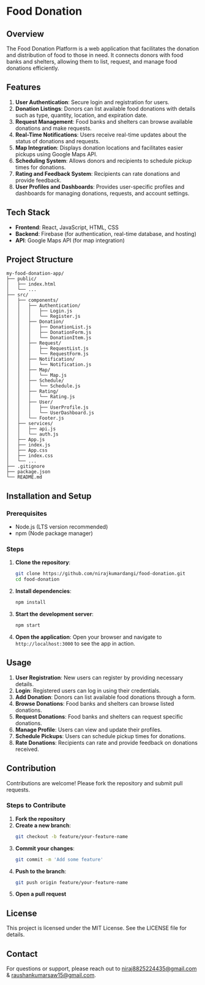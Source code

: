 # Food Donation

## Overview

The Food Donation Platform is a web application that facilitates the donation and distribution of food to those in need. It connects donors with food banks and shelters, allowing them to list, request, and manage food donations efficiently.

## Features

1. **User Authentication**: Secure login and registration for users.
2. **Donation Listings**: Donors can list available food donations with details such as type, quantity, location, and expiration date.
3. **Request Management**: Food banks and shelters can browse available donations and make requests.
4. **Real-Time Notifications**: Users receive real-time updates about the status of donations and requests.
5. **Map Integration**: Displays donation locations and facilitates easier pickups using Google Maps API.
6. **Scheduling System**: Allows donors and recipients to schedule pickup times for donations.
7. **Rating and Feedback System**: Recipients can rate donations and provide feedback.
8. **User Profiles and Dashboards**: Provides user-specific profiles and dashboards for managing donations, requests, and account settings.

## Tech Stack

- **Frontend**: React, JavaScript, HTML, CSS
- **Backend**: Firebase (for authentication, real-time database, and hosting)
- **API**: Google Maps API (for map integration)

## Project Structure

```
my-food-donation-app/
├── public/
│   ├── index.html
│   └── ...
├── src/
│   ├── components/
│   │   ├── Authentication/
│   │   │   ├── Login.js
│   │   │   └── Register.js
│   │   ├── Donation/
│   │   │   ├── DonationList.js
│   │   │   ├── DonationForm.js
│   │   │   └── DonationItem.js
│   │   ├── Request/
│   │   │   ├── RequestList.js
│   │   │   └── RequestForm.js
│   │   ├── Notification/
│   │   │   └── Notification.js
│   │   ├── Map/
│   │   │   └── Map.js
│   │   ├── Schedule/
│   │   │   └── Schedule.js
│   │   ├── Rating/
│   │   │   └── Rating.js
│   │   ├── User/
│   │   │   ├── UserProfile.js
│   │   │   └── UserDashboard.js
│   │   └── Footer.js
│   ├── services/
│   │   ├── api.js
│   │   └── auth.js
│   ├── App.js
│   ├── index.js
│   ├── App.css
│   ├── index.css
│   └── ...
├── .gitignore
├── package.json
└── README.md
```

## Installation and Setup

### Prerequisites

- Node.js (LTS version recommended)
- npm (Node package manager)

### Steps

1. **Clone the repository**:
   ```bash
   git clone https://github.com/nirajkumardangi/food-donation.git
   cd food-donation
   ```

2. **Install dependencies**:
   ```bash
   npm install
   ```

3. **Start the development server**:
   ```bash
   npm start
   ```

4. **Open the application**:
   Open your browser and navigate to `http://localhost:3000` to see the app in action.

## Usage

1. **User Registration**: New users can register by providing necessary details.
2. **Login**: Registered users can log in using their credentials.
3. **Add Donation**: Donors can list available food donations through a form.
4. **Browse Donations**: Food banks and shelters can browse listed donations.
5. **Request Donations**: Food banks and shelters can request specific donations.
6. **Manage Profile**: Users can view and update their profiles.
7. **Schedule Pickups**: Users can schedule pickup times for donations.
8. **Rate Donations**: Recipients can rate and provide feedback on donations received.

## Contribution

Contributions are welcome! Please fork the repository and submit pull requests.

### Steps to Contribute

1. **Fork the repository**
2. **Create a new branch**:
   ```bash
   git checkout -b feature/your-feature-name
   ```
3. **Commit your changes**:
   ```bash
   git commit -m 'Add some feature'
   ```
4. **Push to the branch**:
   ```bash
   git push origin feature/your-feature-name
   ```
5. **Open a pull request**

## License

This project is licensed under the MIT License. See the LICENSE file for details.

## Contact

For questions or support, please reach out to niraj8825224435@gmail.com & raushankumarsaw15@gmail.com.
